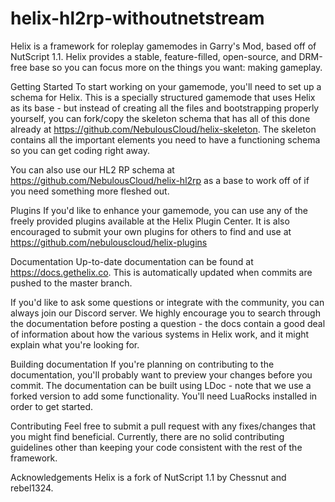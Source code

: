 # helix-hl2rp-withoutnetstream
Helix is a framework for roleplay gamemodes in Garry's Mod, based off of NutScript 1.1. Helix provides a stable, feature-filled, open-source, and DRM-free base so you can focus more on the things you want: making gameplay.

Getting Started
To start working on your gamemode, you'll need to set up a schema for Helix. This is a specially structured gamemode that uses Helix as its base - but instead of creating all the files and bootstrapping properly yourself, you can fork/copy the skeleton schema that has all of this done already at https://github.com/NebulousCloud/helix-skeleton. The skeleton contains all the important elements you need to have a functioning schema so you can get coding right away.

You can also use our HL2 RP schema at https://github.com/NebulousCloud/helix-hl2rp as a base to work off of if you need something more fleshed out.

Plugins
If you'd like to enhance your gamemode, you can use any of the freely provided plugins available at the Helix Plugin Center. It is also encouraged to submit your own plugins for others to find and use at https://github.com/nebulouscloud/helix-plugins

Documentation
Up-to-date documentation can be found at https://docs.gethelix.co. This is automatically updated when commits are pushed to the master branch.

If you'd like to ask some questions or integrate with the community, you can always join our Discord server. We highly encourage you to search through the documentation before posting a question - the docs contain a good deal of information about how the various systems in Helix work, and it might explain what you're looking for.

Building documentation
If you're planning on contributing to the documentation, you'll probably want to preview your changes before you commit. The documentation can be built using LDoc - note that we use a forked version to add some functionality. You'll need LuaRocks installed in order to get started.

Contributing
Feel free to submit a pull request with any fixes/changes that you might find beneficial. Currently, there are no solid contributing guidelines other than keeping your code consistent with the rest of the framework.

Acknowledgements
Helix is a fork of NutScript 1.1 by Chessnut and rebel1324.
